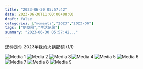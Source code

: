 ```yaml
---
title: "2023-06-30 05:57:42"
date: 2023-06-30T11:00:00+08:00
draft: false
categories: ["moments","2023","2023-06"]
tags: ["朋友圈","生活记录"]
summary: "2023-06-30 05:57:42..."
---
```


还🉐是你
2023年​我的火锅配额 (1/1)

![Media 1](/Moments/photos/2023-06-30/202306300557420.jpg)
![Media 2](/Moments/photos/2023-06-30/202306300557421.jpg)
![Media 3](/Moments/photos/2023-06-30/202306300557422.jpg)
![Media 4](/Moments/photos/2023-06-30/202306300557423.jpg)
![Media 5](/Moments/photos/2023-06-30/202306300557424.jpg)
![Media 6](/Moments/photos/2023-06-30/202306300557425.jpg)
![Media 7](/Moments/photos/2023-06-30/202306300557426.jpg)
![Media 8](/Moments/photos/2023-06-30/202306300557427.jpg)
![Media 9](/Moments/photos/2023-06-30/202306300557428.jpg)

